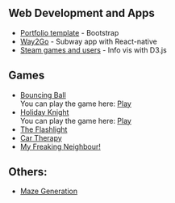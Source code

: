 <!--
### Hi there 👋.
Please be patient. Still working on it.

![](UnderDev.gif)

-->
## Web Development and Apps
- [Portfolio template](https://github.com/Smeurfy/Portfolio) - Bootstrap
- [Way2Go](https://github.com/Smeurfy/CCU-Way2Go) - Subway app with React-native
- [Steam games and users](https://github.com/Smeurfy/VI) - Info vis with D3.js

## Games
- [Bouncing Ball](https://github.com/Smeurfy/Nokia-3310-Jam)  
You can play the game here: [Play](https://smeurfy.itch.io/bouncing-ball)
- [Holiday Knight](https://github.com/Smeurfy/ThesisImplementation)  
You can play the game here: [Play](https://smeurfy.itch.io/holiday-knight)
- [The Flashlight](https://github.com/Toscan0/GGJ2021)
- [Car Therapy](https://github.com/Toscan0/GGJ2020)
- [My Freaking Neighbour!](https://github.com/SamGomes/my-freaking-neighbour)

## Others:
- [Maze Generation](https://github.com/Smeurfy/MazeGenerator)
<!--
**Smeurfy/Smeurfy** is a ✨ _special_ ✨ repository because its `README.md` (this file) appears on your GitHub profile.

Here are some ideas to get you started:

- 🔭 I’m currently working on ...
- 🌱 I’m currently learning ...
- 👯 I’m looking to collaborate on ...
- 🤔 I’m looking for help with ...
- 💬 Ask me about ...
- 📫 How to reach me: ...
- 😄 Pronouns: ...
- ⚡ Fun fact: ...
-->
